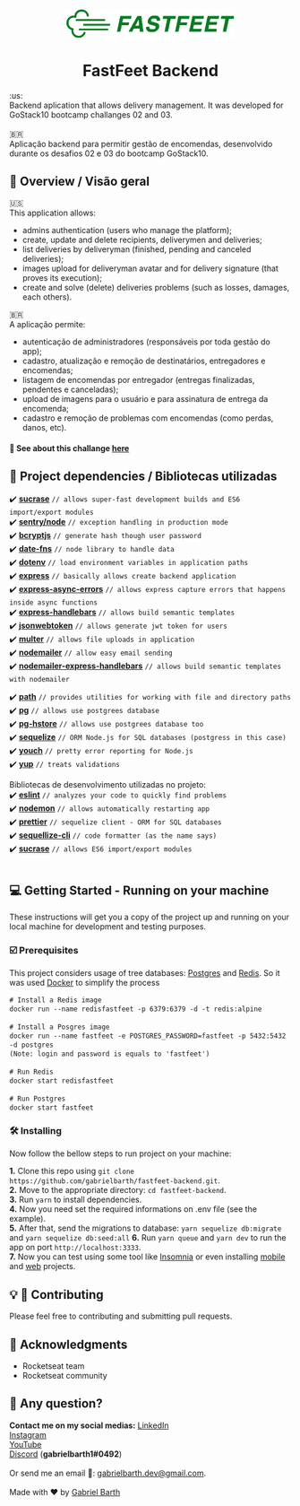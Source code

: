 <h1 align="center">
  <img alt="Fastfeet" title="Fastfeet" src="./logo-green.png" width="300px" />
  <br>
  <br>
  FastFeet Backend
</h1>
:us:
<br>
Backend aplication that allows delivery management. It was developed for GoStack10 bootcamp challanges 02 and 03.
<br>
<br>
<span>&#x1f1e7;&#x1f1f7;</span>
<br>
Aplicação backend para permitir gestão de encomendas, desenvolvido durante os desafios 02 e 03 do bootcamp GoStack10.

## :mag_right: Overview / Visão geral

:us:
<br>
This application allows:

- admins authentication (users who manage the platform);
- create, update and delete recipients, deliverymen and deliveries;
- list deliveries by deliveryman (finished, pending and canceled deliveries);
- images upload for deliveryman avatar and for delivery signature (that proves its execution);
- create and solve (delete) deliveries problems (such as losses, damages, each others).

<span>&#x1f1e7;&#x1f1f7;</span>
<br>
A aplicação permite:

- autenticação de administradores (responsáveis por toda gestão do app);
- cadastro, atualização e remoção de destinatários, entregadores e encomendas;
- listagem de encomendas por entregador (entregas finalizadas, pendentes e canceladas);
- upload de imagens para o usuário e para assinatura de entrega da encomenda;
- cadastro e remoção de problemas com encomendas (como perdas, danos, etc).
  <br>

#### :rocket: See about this challange [here](https://github.com/Rocketseat/bootcamp-gostack-desafio-02)

## :link: Project dependencies / Bibliotecas utilizadas

:heavy_check_mark: [**sucrase**](https://github.com/alangpierce/sucrase) `// allows super-fast development builds and ES6 import/export modules` <br>
:heavy_check_mark: [**sentry/node**](https://docs.sentry.io/platforms/node/) `// exception handling in production mode` <br>
:heavy_check_mark: [**bcryptjs**](https://github.com/dcodeIO/bcrypt.js/)  `// generate hash though user password` <br>
:heavy_check_mark: [**date-fns**](https://date-fns.org/) `// node library to handle data` <br>
:heavy_check_mark: [**dotenv**](https://github.com/motdotla/dotenv) `// load environment variables in application paths` <br>
:heavy_check_mark: [**express**](https://expressjs.com/pt-br/) `// basically allows create backend application` <br>
:heavy_check_mark: [**express-async-errors**](https://www.npmjs.com/package/express-async-errors) `// allows express capture errors that happens inside async functions` <br>
:heavy_check_mark: [**express-handlebars**](https://www.npmjs.com/package/express-handlebars) `// allows build semantic templates` <br>
:heavy_check_mark: [**jsonwebtoken**](https://github.com/auth0/node-jsonwebtoken) `// allows generate jwt token for users` <br>
:heavy_check_mark: [**multer**](https://github.com/expressjs/multer) `// allows file uploads in application` <br>
:heavy_check_mark: [**nodemailer**](https://nodemailer.com/about/) `// allow easy email sending` <br>
:heavy_check_mark: [**nodemailer-express-handlebars**](https://github.com/yads/nodemailer-express-handlebars) `// allows build semantic templates with nodemailer` <br>


:heavy_check_mark: [**path**](https://nodejs.org/api/path.html) `// provides utilities for working with file and directory paths` <br>
:heavy_check_mark: [**pg**](https://node-postgres.com/) `// allows use postgrees database` <br>
:heavy_check_mark: [**pg-hstore**](https://github.com/scarney81/pg-hstore/) `// allows use postgrees database too` <br>
:heavy_check_mark: [**sequelize**](https://sequelize.org/) `// ORM Node.js for SQL databases (postgress in this case)` <br>
:heavy_check_mark: [**youch**](https://github.com/poppinss/youch) `// pretty error reporting for Node.js` <br>
:heavy_check_mark: [**yup**](https://github.com/jquense/yup) `// treats validations` <br>

Bibliotecas de desenvolvimento utilizadas no projeto: <br>
:heavy_check_mark: [**eslint**](https://eslint.org/) `// analyzes your code to quickly find problems` <br>
:heavy_check_mark: [**nodemon**](https://nodemon.io/) `// allows automatically restarting app` <br>
:heavy_check_mark: [**prettier**](https://prettier.io/)  `// sequelize client - ORM for SQL databases` <br>
:heavy_check_mark: [**sequellize-cli**](https://github.com/sequelize/cli) `// code formatter (as the name says)` <br>
:heavy_check_mark: [**sucrase**](https://github.com/alangpierce/sucrase)  `// allows ES6 import/export modules` <br>
<br>

## :computer: Getting Started - Running on your machine

These instructions will get you a copy of the project up and running on your local machine for development and testing purposes.

### :ballot_box_with_check: Prerequisites

This project considers usage of tree databases: [Postgres](https://github.com/postgres/postgres) and [Redis](https://redis.io/). So it was used [Docker](https://www.docker.com/) to simplify the process

```
# Install a Redis image
docker run --name redisfastfeet -p 6379:6379 -d -t redis:alpine

# Install a Posgres image
docker run --name fastfeet -e POSTGRES_PASSWORD=fastfeet -p 5432:5432 -d postgres
(Note: login and password is equals to 'fastfeet')

# Run Redis
docker start redisfastfeet

# Run Postgres
docker start fastfeet
```

### :hammer_and_wrench: Installing

Now follow the bellow steps to run project on your machine:

**1.** Clone this repo using `git clone https://github.com/gabrielbarth/fastfeet-backend.git`. <br />
**2.** Move to the appropriate directory: `cd fastfeet-backend`.<br />
**3.** Run `yarn` to install dependencies.<br />
**4.** Now you need set the required informations on .env file (see the example). <br />
**5.** After that, send the migrations to database: `yarn sequelize db:migrate` and `yarn sequelize db:seed:all`
**6.** Run `yarn queue` and `yarn dev` to run the app on port `http://localhost:3333`.<br/>
**7.** Now you can test using some tool like [Insomnia](https://insomnia.rest/) or even installing [mobile](https://github.com/gabrielbarth/fastfeet-mobile) and [web](https://github.com/gabrielbarth/fastfeet-web) projects.



## :bulb: :handshake: Contributing
Please feel free to contributing and submitting pull requests.


## :pray: Acknowledgments
* Rocketseat team
* Rocketseat community


## :thinking: Any question?

**Contact me on my social medias:**
[LinkedIn](https://www.linkedin.com/in/gabriel-barth-silv%C3%A9rio-6081ba153/) <br>
[Instagram](https://instragram.com/gb1.dev) <br>
[YouTube](https://www.youtube.com/channel/UCmA_19d5L3WTFdDfwQ6Uenw) <br>
[Discord](https://www.wikihow.com/Add-Friends-on-Discord) (**gabrielbarth1#0492**) <br>
<br>
Or send me an email :incoming_envelope:: gabrielbarth.dev@gmail.com.
<br>
<br>
Made with ♥ by [Gabriel Barth](https://gabrielbarth.com)

